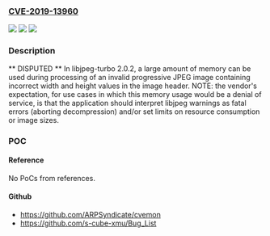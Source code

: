 ### [CVE-2019-13960](https://cve.mitre.org/cgi-bin/cvename.cgi?name=CVE-2019-13960)
![](https://img.shields.io/static/v1?label=Product&message=n%2Fa&color=blue)
![](https://img.shields.io/static/v1?label=Version&message=n%2Fa&color=blue)
![](https://img.shields.io/static/v1?label=Vulnerability&message=n%2Fa&color=brighgreen)

### Description

** DISPUTED ** In libjpeg-turbo 2.0.2, a large amount of memory can be used during processing of an invalid progressive JPEG image containing incorrect width and height values in the image header. NOTE: the vendor's expectation, for use cases in which this memory usage would be a denial of service, is that the application should interpret libjpeg warnings as fatal errors (aborting decompression) and/or set limits on resource consumption or image sizes.

### POC

#### Reference
No PoCs from references.

#### Github
- https://github.com/ARPSyndicate/cvemon
- https://github.com/s-cube-xmu/Bug_List

